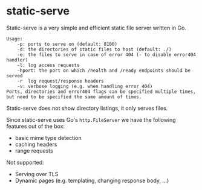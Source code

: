 # static-serve
Static-serve is a very simple and efficient static file server written in Go.

```
Usage:
	-p: ports to serve on (default: 8100)
	-d: the directories of static files to host (default: ./)
	-e: the files to serve in case of error 404 (- to disable error404 handler)
	-l: log access requests
	-hport: the port on which /health and /ready endpoints should be served
	-r	log request/response headers
	-v: verbose logging (e.g. when handling error 404)
Ports, directories and error404 flags can be specified multiple times,
but need to be specified the same amount of times.
```

Static-serve does not show directory listings, it only serves files.

Since static-serve uses Go's `http.FileServer` we have the following features
out of the box:
* basic mime type detection
* caching headers
* range requests

Not supported:
* Serving over TLS
* Dynamic pages (e.g. templating, changing response body, ...)
